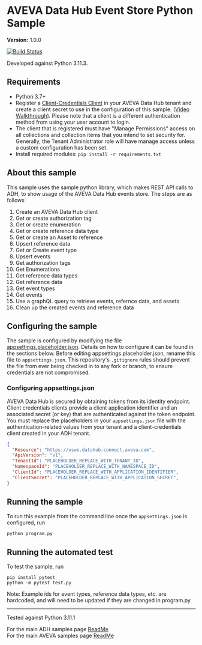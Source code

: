 # AVEVA Data Hub Event Store Python Sample

**Version:** 1.0.0

[![Build Status](https://dev.azure.com/osieng/engineering/_apis/build/status%2Fproduct-readiness%2FADH%2Fosisoft.sample-adh-event_store-python?repoName=osisoft%2Fsample-adh-event_store-python&branchName=main)](https://dev.azure.com/osieng/engineering/_build/latest?definitionId=5625&repoName=osisoft%2Fsample-adh-event_store-python&branchName=main)

Developed against Python 3.11.3.

## Requirements

- Python 3.7+
- Register a [Client-Credentials Client](https://datahub.connect.aveva.com/clients) in your AVEVA Data Hub tenant and create a client secret to use in the configuration of this sample. ([Video Walkthrough](https://www.youtube.com/watch?v=JPWy0ZX9niU)). Please note that a client is a different authentication method from using your user account to login.
- The client that is registered must have "Manage Permissions" access on all collections and collection items that you intend to set security for. Generally, the Tenant Administrator role will have manage access unless a custom configuration has been set.
- Install required modules: `pip install -r requirements.txt`

## About this sample

This sample uses the sample python library, which makes REST API calls to ADH, to show usage of the AVEVA Data Hub events store. The steps are as follows

1. Create an AVEVA Data Hub client
1. Get or create authorization tag
1. Get or create enumeration
1. Get or create reference data type
1. Get or create an Asset to reference
1. Upsert reference data
1. Get or Create event type
1. Upsert events
1. Get authorization tags
1. Get Enumerations
1. Get reference data types
1. Get reference data
1. Get event types
1. Get events
1. Use a graphQL query to retrieve events, refernce data, and assets
1. Clean up the created events and reference data

## Configuring the sample

The sample is configured by modifying the file [appsettings.placeholder.json](appsettings.placeholder.json). Details on how to configure it can be found in the sections below. Before editing appsettings.placeholder.json, rename this file to `appsettings.json`. This repository's `.gitignore` rules should prevent the file from ever being checked in to any fork or branch, to ensure credentials are not compromised.

### Configuring appsettings.json

AVEVA Data Hub is secured by obtaining tokens from its identity endpoint. Client credentials clients provide a client application identifier and an associated secret (or key) that are authenticated against the token endpoint. You must replace the placeholders in your `appsettings.json` file with the authentication-related values from your tenant and a client-credentials client created in your ADH tenant.

```json
{
  "Resource": "https://uswe.datahub.connect.aveva.com",
  "ApiVersion": "v1",
  "TenantId": "PLACEHOLDER_REPLACE_WITH_TENANT_ID",
  "NamespaceId": "PLACEHOLDER_REPLACE_WITH_NAMESPACE_ID",
  "ClientId": "PLACEHOLDER_REPLACE_WITH_APPLICATION_IDENTIFIER",
  "ClientSecret": "PLACEHOLDER_REPLACE_WITH_APPLICATION_SECRET",
}
```

## Running the sample

To run this example from the command line once the `appsettings.json` is configured, run

```shell
python program.py
```

## Running the automated test

To test the sample, run

```shell
pip install pytest
python -m pytest test.py
```

Note: Example ids for event types, reference data types, etc. are hardcoded, and will need to be updated if they are changed in program.py

---

Tested against Python 3.11.1

For the main ADH samples page [ReadMe](https://github.com/osisoft/OSI-Samples-OCS)  
For the main AVEVA samples page [ReadMe](https://github.com/osisoft/OSI-Samples)
